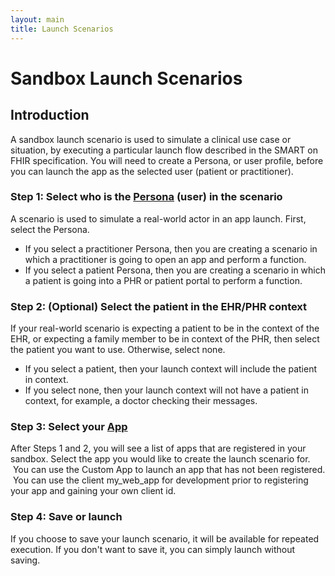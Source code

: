 ```yaml
---
layout: main
title: Launch Scenarios
---
```


# Sandbox Launch Scenarios



## Introduction

A sandbox launch scenario is used to simulate a clinical use case or situation, by executing a particular launch flow described in the SMART on FHIR specification. You will need to create a Persona, or user profile, before you can launch the app as the selected user (patient or practitioner). 


### Step 1: Select who is the [Persona](http://docs.smarthealthit.org/sandbox/persona.html) (user) in the scenario
A scenario is used to simulate a real-world actor in an app launch. First, select the Persona.  

* If you select a practitioner Persona, then you are creating a scenario in which a practitioner is going to open an app and perform a function.
* If you select a patient Persona, then you are creating a scenario in which a patient is going into a PHR or patient portal to perform a function.
  
  
### Step 2: (Optional) Select the patient in the EHR/PHR context

If your real-world scenario is expecting a patient to be in the context of the EHR, or expecting a family member to be in context of the PHR, then select the patient you want to use. Otherwise, select none.  

* If you select a patient, then your launch context will include the patient in context.  
* If you select none, then your launch context will not have a patient in context, for example, a doctor checking their messages.
  
  
### Step 3: Select your [App](http://docs.smarthealthit.org/sandbox/register.html)

After Steps 1 and 2, you will see a list of apps that are registered in your sandbox. Select the app you would like to create the launch scenario for.  You can use the Custom App to launch an app that has not been registered.  You can use the client my_web_app for development prior to registering your app and gaining your own client id.


### Step 4: Save or launch

If you choose to save your launch scenario, it will be available for repeated execution. If you don't want to save it, you can simply launch without saving.
